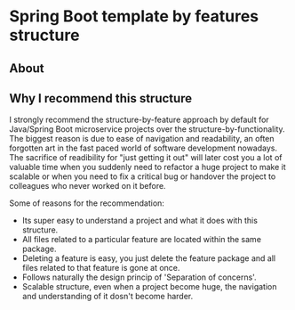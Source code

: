 # Spring Boot template by features structure


## About


## Why I recommend this structure

I strongly recommend the structure-by-feature approach by default for Java/Spring Boot microservice projects over the structure-by-functionality. The biggest reason is due to ease of navigation and readability, an often forgotten art in the fast paced world of software development nowadays. The sacrifice of readibility for "just getting it out" will later cost you a lot of valuable time when you suddenly need to refactor a huge project to make it scalable or when you need to fix a critical bug or handover the project to colleagues who never worked on it before. 

Some of reasons for the recommendation:

- Its super easy to understand a project and what it does with this structure.
- All files related to a particular feature are located within the same package.
- Deleting a feature is easy, you just delete the feature package and all files related to that feature is gone at once.
- Follows naturally the design princip of 'Separation of concerns'.
- Scalable structure, even when a project become huge, the navigation and understanding of it dosn't become harder.
